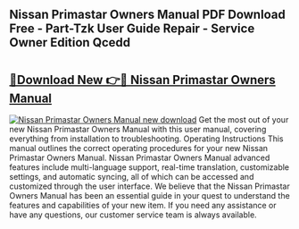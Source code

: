 ## Nissan Primastar Owners Manual PDF Download Free - Part-Tzk User Guide Repair - Service Owner Edition Qcedd

# <h2><a href="http://cf29587.oget.top/?id=Nissan+Primastar+Owners+Manual">🔗Download New 👉🔴 Nissan Primastar Owners Manual</a></h2>

[![Nissan Primastar Owners Manual new download](https://i.imgur.com/5g1atiW.png)](http://cf29587.oget.top/?id=Nissan+Primastar+Owners+Manual)
Get the most out of your new Nissan Primastar Owners Manual with this user manual, covering everything from installation to troubleshooting. Operating Instructions This manual outlines the correct operating procedures for your new Nissan Primastar Owners Manual. Nissan Primastar Owners Manual advanced features include multi-language support, real-time translation, customizable settings, and automatic syncing, all of which can be accessed and customized through the user interface. We believe that the Nissan Primastar Owners Manual has been an essential guide in your quest to understand the features and capabilities of your new item. If you need any assistance or have any questions, our customer service team is always available.
